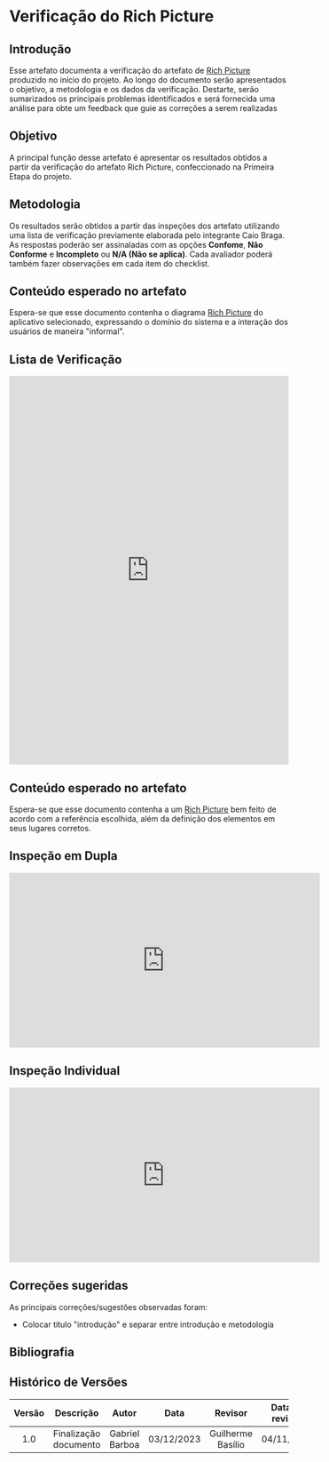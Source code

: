 # **Verificação do Rich Picture**

## **Introdução**

Esse artefato documenta a verificação do artefato de [Rich Picture](https://requisitos-de-software.github.io/2023.2-BRBMobilidade/pre-rastreabilidade/rich_picture/) produzido no início do projeto. Ao longo do documento serão apresentados o objetivo, a metodologia e os dados da verificação. Destarte, serão sumarizados os principais problemas  identificados e será fornecida uma análise para obte um feedback que guie as correções a serem realizadas

## **Objetivo**

A principal função desse artefato é apresentar os resultados obtidos a partir da verificação do artefato Rich Picture, confeccionado na Primeira Etapa do projeto.

## **Metodologia**

Os resultados serão obtidos a partir das inspeções dos artefato utilizando uma lista de verificação previamente elaborada pelo integrante Caio Braga. As respostas poderão ser assinaladas com as opções **Confome**, **Não Conforme** e **Incompleto** ou **N/A (Não se aplica)**. Cada avaliador poderá também fazer observações em cada item do checklist.

## **Conteúdo esperado no artefato**
Espera-se que esse documento contenha o diagrama [Rich Picture](https://requisitos-de-software.github.io/2023.2-BRBMobilidade/pre-rastreabilidade/rich_picture/)  do aplicativo selecionado, expressando o domínio do sistema e a interação dos usuários de maneira "informal". 

## **Lista de Verificação**

<iframe src="https://docs.google.com/spreadsheets/d/e/2PACX-1vS5SXgpqZXJbIhdXZ6nl3yolDHUpTNSR4nyP1HNseXq9qQDr_6_xIMxQP-l8NG62kUKuAQUFXtBeUvu/pubhtml?gid=1784900589&amp;single=true&amp;widget=true&amp;headers=false"width="100%" height="700" frameborder="0" scrolling="no"></iframe>

## **Conteúdo esperado no artefato**
Espera-se que esse documento contenha a um [Rich Picture](https://requisitos-de-software.github.io/2023.2-BRBMobilidade/pre-rastreabilidade/rich_picture/) bem feito de acordo com a referência escolhida, além da definição dos elementos em seus lugares corretos.

## **Inspeção em Dupla**

<iframe width="560" height="315" src="https://www.youtube.com/embed/MqVucHjZQgg" title="Verificação em Dupla RichPicture" frameborder="0" allow="accelerometer; autoplay; clipboard-write; encrypted-media; gyroscope; picture-in-picture; web-share" allowfullscreen></iframe>

## **Inspeção Individual**

<iframe width="560" height="315" src="https://www.youtube.com/embed/l-5KvozqlWs" title="inspeção individual richpicture 20231204 221628 Gravação de Reunião" frameborder="0" allow="accelerometer; autoplay; clipboard-write; encrypted-media; gyroscope; picture-in-picture; web-share" allowfullscreen></iframe>

## **Correções sugeridas**

As principais correções/sugestões observadas foram:

+ Colocar título "introdução" e separar entre introdução e metodologia

## **Bibliografia**

## **Histórico de Versões**

| Versão |          Descrição              |     Autor      |      Data      |   Revisor     |    Data de revisão    |  
|:------:|:-------------------------------:|:--------------:|:--------------:|:-------------:|:---------------------:|
|  1.0   | Finalização documento  | Gabriel Barboa | 03/12/2023 |  Guilherme Basílio  |  04/11/2023      |
